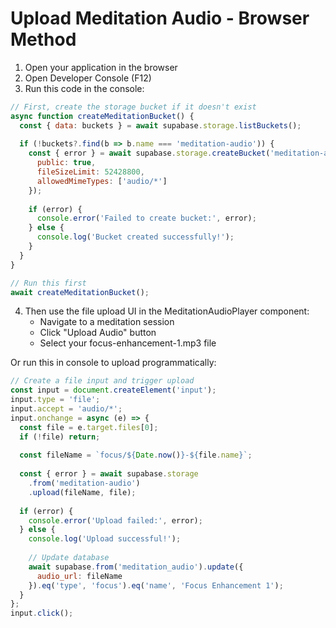 # Upload Meditation Audio - Browser Method

1. Open your application in the browser
2. Open Developer Console (F12)
3. Run this code in the console:

```javascript
// First, create the storage bucket if it doesn't exist
async function createMeditationBucket() {
  const { data: buckets } = await supabase.storage.listBuckets();
  
  if (!buckets?.find(b => b.name === 'meditation-audio')) {
    const { error } = await supabase.storage.createBucket('meditation-audio', {
      public: true,
      fileSizeLimit: 52428800,
      allowedMimeTypes: ['audio/*']
    });
    
    if (error) {
      console.error('Failed to create bucket:', error);
    } else {
      console.log('Bucket created successfully!');
    }
  }
}

// Run this first
await createMeditationBucket();
```

4. Then use the file upload UI in the MeditationAudioPlayer component:
   - Navigate to a meditation session
   - Click "Upload Audio" button
   - Select your focus-enhancement-1.mp3 file

Or run this in console to upload programmatically:

```javascript
// Create a file input and trigger upload
const input = document.createElement('input');
input.type = 'file';
input.accept = 'audio/*';
input.onchange = async (e) => {
  const file = e.target.files[0];
  if (!file) return;
  
  const fileName = `focus/${Date.now()}-${file.name}`;
  
  const { error } = await supabase.storage
    .from('meditation-audio')
    .upload(fileName, file);
    
  if (error) {
    console.error('Upload failed:', error);
  } else {
    console.log('Upload successful!');
    
    // Update database
    await supabase.from('meditation_audio').update({
      audio_url: fileName
    }).eq('type', 'focus').eq('name', 'Focus Enhancement 1');
  }
};
input.click();
```